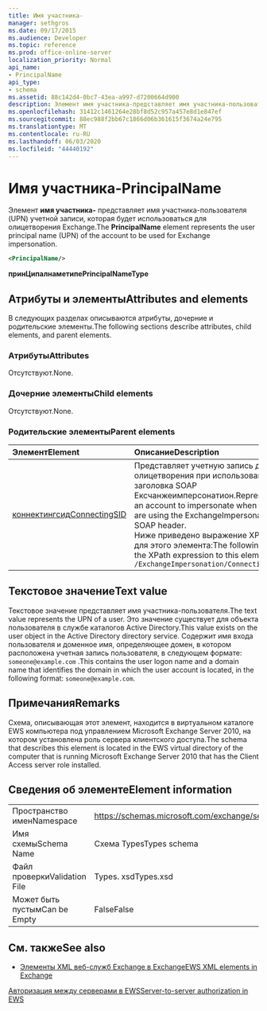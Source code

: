 ```yaml
---
title: Имя участника-
manager: sethgros
ms.date: 09/17/2015
ms.audience: Developer
ms.topic: reference
ms.prod: office-online-server
localization_priority: Normal
api_name:
- PrincipalName
api_type:
- schema
ms.assetid: 88c142d4-0bc7-43ea-a997-d7200664d900
description: Элемент имя участника-представляет имя участника-пользователя (UPN) учетной записи, которая будет использоваться для олицетворения Exchange.
ms.openlocfilehash: 31412c1461264e28bf8d52c957a457e8d1e847ef
ms.sourcegitcommit: 88ec988f2bb67c1866d06b361615f3674a24e795
ms.translationtype: MT
ms.contentlocale: ru-RU
ms.lasthandoff: 06/03/2020
ms.locfileid: "44440192"
---
```

# <a name="principalname"></a><span data-ttu-id="ea1ad-103">Имя участника-</span><span class="sxs-lookup"><span data-stu-id="ea1ad-103">PrincipalName</span></span>

<span data-ttu-id="ea1ad-104">Элемент **имя участника-** представляет имя участника-пользователя (UPN) учетной записи, которая будет использоваться для олицетворения Exchange.</span><span class="sxs-lookup"><span data-stu-id="ea1ad-104">The **PrincipalName** element represents the user principal name (UPN) of the account to be used for Exchange impersonation.</span></span> 
  
```xml
<PrincipalName/>
```

 <span data-ttu-id="ea1ad-105">**принЦипалнаметипе**</span><span class="sxs-lookup"><span data-stu-id="ea1ad-105">**PrincipalNameType**</span></span>
## <a name="attributes-and-elements"></a><span data-ttu-id="ea1ad-106">Атрибуты и элементы</span><span class="sxs-lookup"><span data-stu-id="ea1ad-106">Attributes and elements</span></span>

<span data-ttu-id="ea1ad-107">В следующих разделах описываются атрибуты, дочерние и родительские элементы.</span><span class="sxs-lookup"><span data-stu-id="ea1ad-107">The following sections describe attributes, child elements, and parent elements.</span></span>
  
### <a name="attributes"></a><span data-ttu-id="ea1ad-108">Атрибуты</span><span class="sxs-lookup"><span data-stu-id="ea1ad-108">Attributes</span></span>

<span data-ttu-id="ea1ad-109">Отсутствуют.</span><span class="sxs-lookup"><span data-stu-id="ea1ad-109">None.</span></span>
  
### <a name="child-elements"></a><span data-ttu-id="ea1ad-110">Дочерние элементы</span><span class="sxs-lookup"><span data-stu-id="ea1ad-110">Child elements</span></span>

<span data-ttu-id="ea1ad-111">Отсутствуют.</span><span class="sxs-lookup"><span data-stu-id="ea1ad-111">None.</span></span>
  
### <a name="parent-elements"></a><span data-ttu-id="ea1ad-112">Родительские элементы</span><span class="sxs-lookup"><span data-stu-id="ea1ad-112">Parent elements</span></span>

|<span data-ttu-id="ea1ad-113">**Элемент**</span><span class="sxs-lookup"><span data-stu-id="ea1ad-113">**Element**</span></span>|<span data-ttu-id="ea1ad-114">**Описание**</span><span class="sxs-lookup"><span data-stu-id="ea1ad-114">**Description**</span></span>|
|:-----|:-----|
|[<span data-ttu-id="ea1ad-115">коннектингсид</span><span class="sxs-lookup"><span data-stu-id="ea1ad-115">ConnectingSID</span></span>](connectingsid.md) <br/> |<span data-ttu-id="ea1ad-116">Представляет учетную запись для олицетворения при использовании заголовка SOAP Ексчанжеимперсонатион.</span><span class="sxs-lookup"><span data-stu-id="ea1ad-116">Represents an account to impersonate when you are using the ExchangeImpersonation SOAP header.</span></span>  <br/> <span data-ttu-id="ea1ad-117">Ниже приведено выражение XPath для этого элемента:</span><span class="sxs-lookup"><span data-stu-id="ea1ad-117">The following is the XPath expression to this element:</span></span>  <br/>  `/ExchangeImpersonation/ConnectingSID` <br/> |
   
## <a name="text-value"></a><span data-ttu-id="ea1ad-118">Текстовое значение</span><span class="sxs-lookup"><span data-stu-id="ea1ad-118">Text value</span></span>

<span data-ttu-id="ea1ad-119">Текстовое значение представляет имя участника-пользователя.</span><span class="sxs-lookup"><span data-stu-id="ea1ad-119">The text value represents the UPN of a user.</span></span> <span data-ttu-id="ea1ad-120">Это значение существует для объекта пользователя в службе каталогов Active Directory.</span><span class="sxs-lookup"><span data-stu-id="ea1ad-120">This value exists on the user object in the Active Directory directory service.</span></span> <span data-ttu-id="ea1ad-121">Содержит имя входа пользователя и доменное имя, определяющее домен, в котором расположена учетная запись пользователя, в следующем формате: `someone@example.com` .</span><span class="sxs-lookup"><span data-stu-id="ea1ad-121">This contains the user logon name and a domain name that identifies the domain in which the user account is located, in the following format:  `someone@example.com`.</span></span>
  
## <a name="remarks"></a><span data-ttu-id="ea1ad-122">Примечания</span><span class="sxs-lookup"><span data-stu-id="ea1ad-122">Remarks</span></span>

<span data-ttu-id="ea1ad-123">Схема, описывающая этот элемент, находится в виртуальном каталоге EWS компьютера под управлением Microsoft Exchange Server 2010, на котором установлена роль сервера клиентского доступа.</span><span class="sxs-lookup"><span data-stu-id="ea1ad-123">The schema that describes this element is located in the EWS virtual directory of the computer that is running Microsoft Exchange Server 2010 that has the Client Access server role installed.</span></span>
  
## <a name="element-information"></a><span data-ttu-id="ea1ad-124">Сведения об элементе</span><span class="sxs-lookup"><span data-stu-id="ea1ad-124">Element information</span></span>

|||
|:-----|:-----|
|<span data-ttu-id="ea1ad-125">Пространство имен</span><span class="sxs-lookup"><span data-stu-id="ea1ad-125">Namespace</span></span>  <br/> |https://schemas.microsoft.com/exchange/services/2006/types  <br/> |
|<span data-ttu-id="ea1ad-126">Имя схемы</span><span class="sxs-lookup"><span data-stu-id="ea1ad-126">Schema Name</span></span>  <br/> |<span data-ttu-id="ea1ad-127">Схема Types</span><span class="sxs-lookup"><span data-stu-id="ea1ad-127">Types schema</span></span>  <br/> |
|<span data-ttu-id="ea1ad-128">Файл проверки</span><span class="sxs-lookup"><span data-stu-id="ea1ad-128">Validation File</span></span>  <br/> |<span data-ttu-id="ea1ad-129">Types. xsd</span><span class="sxs-lookup"><span data-stu-id="ea1ad-129">Types.xsd</span></span>  <br/> |
|<span data-ttu-id="ea1ad-130">Может быть пустым</span><span class="sxs-lookup"><span data-stu-id="ea1ad-130">Can be Empty</span></span>  <br/> |<span data-ttu-id="ea1ad-131">False</span><span class="sxs-lookup"><span data-stu-id="ea1ad-131">False</span></span>  <br/> |
   
## <a name="see-also"></a><span data-ttu-id="ea1ad-132">См. также</span><span class="sxs-lookup"><span data-stu-id="ea1ad-132">See also</span></span>



- [<span data-ttu-id="ea1ad-133">Элементы XML веб-служб Exchange в Exchange</span><span class="sxs-lookup"><span data-stu-id="ea1ad-133">EWS XML elements in Exchange</span></span>](ews-xml-elements-in-exchange.md)


[<span data-ttu-id="ea1ad-134">Авторизация между серверами в EWS</span><span class="sxs-lookup"><span data-stu-id="ea1ad-134">Server-to-server authorization in EWS</span></span>](https://msdn.microsoft.com/library/f1610a20-672d-448b-8c00-5b0fbcaf31cb%28Office.15%29.aspx)

